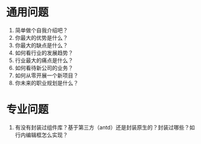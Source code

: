 # 通用问题

1. 简单做个自我介绍吧？
2. 你最大的优势是什么？
3. 你最大的缺点是什么？
4. 如何看行业的发展趋势？
5. 行业最大的痛点是什么？
6. 如何看待新公司的业务？
7. 如何从零开展一个新项目？
8. 你未来的职业规划是什么？

# 专业问题

1. 有没有封装过组件库？基于第三方（antd）还是封装原生的？封装过哪些？如行内编辑框怎么实现？
